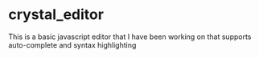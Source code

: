 # crystal_editor

This is a basic javascript editor that I have been working on that supports auto-complete and syntax highlighting 

